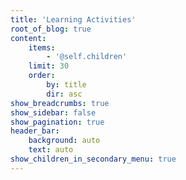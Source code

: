 ```yaml
---
title: 'Learning Activities'
root_of_blog: true
content:
    items:
        - '@self.children'
    limit: 30
    order:
        by: title
        dir: asc
show_breadcrumbs: true
show_sidebar: false
show_pagination: true
header_bar:
    background: auto
    text: auto
show_children_in_secondary_menu: true
---
```


